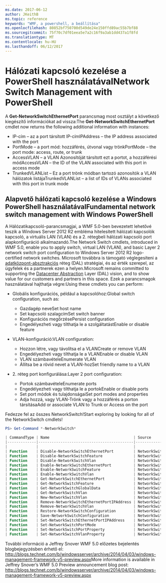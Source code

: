 ```yaml
---
ms.date: 2017-06-12
author: JKeithB
ms.topic: reference
keywords: "WMF, a powershell, a beállítása"
ms.openlocfilehash: 80852bf750700d549de24e150ffd89ac55b7bf88
ms.sourcegitcommit: 75f70c7df01eea5e7a2c16f9a3ab1dd437a1f8fd
ms.translationtype: MT
ms.contentlocale: hu-HU
ms.lasthandoff: 06/12/2017
---
```

# <a name="network-switch-management-with-powershell"></a><span data-ttu-id="f083a-102">Hálózati kapcsoló kezelése a PowerShell használatával</span><span class="sxs-lookup"><span data-stu-id="f083a-102">Network Switch Management with PowerShell</span></span>

<span data-ttu-id="f083a-103">A **Get-NetworkSwitchEthernetPort** parancsmag most osztályt a következő kiegészítő információkat ad vissza:</span><span class="sxs-lookup"><span data-stu-id="f083a-103">The **Get-NetworkSwitchEthernetPort** cmdlet now returns the following additional information with instances:</span></span>

- <span data-ttu-id="f083a-104">IP-cím – az a port társított IP-cím</span><span class="sxs-lookup"><span data-stu-id="f083a-104">IPAddress – the IP address associated with the port</span></span>
- <span data-ttu-id="f083a-105">PortMode – a port mód: hozzáférés, útvonal vagy trönk</span><span class="sxs-lookup"><span data-stu-id="f083a-105">PortMode – the port mode: access, route, or trunk</span></span>
- <span data-ttu-id="f083a-106">AccessVLAN – a VLAN Azonosítóját társított ezt a portot, a hozzáférési mód</span><span class="sxs-lookup"><span data-stu-id="f083a-106">AccessVLAN – the ID of the VLAN associated with this port in access mode</span></span>
- <span data-ttu-id="f083a-107">TrunkedVLANList – Ez a port trönk módban tartozó azonosítók a VLAN hálózatok listája</span><span class="sxs-lookup"><span data-stu-id="f083a-107">TrunkedVLANList – a list of IDs of VLANs associated with this port in trunk mode</span></span>

## <a name="fundamental-network-switch-management-with-windows-powershell"></a><span data-ttu-id="f083a-108">Alapvető hálózati kapcsoló kezelése a Windows PowerShell használatával</span><span class="sxs-lookup"><span data-stu-id="f083a-108">Fundamental network switch management with Windows PowerShell</span></span>

<span data-ttu-id="f083a-109">A Hálózatikapcsoló-parancsmagjai, a WMF 5.0-ben bevezetett lehetővé teszik a Windows Server 2012 R2 embléma hitelesített hálózati kapcsolók kapcsoló, a virtuális LAN (VLAN) és a 2. rétegbeli hálózati kapcsoló port alapkonfiguráció alkalmazandó.</span><span class="sxs-lookup"><span data-stu-id="f083a-109">The Network Switch cmdlets, introduced in WMF 5.0, enable you to apply switch, virtual LAN (VLAN), and basic Layer 2 network switch port configuration to Windows Server 2012 R2 logo-certified network switches.</span></span> <span data-ttu-id="f083a-110">Microsoft továbbra is támogató véglegesíteni a [adatközpont-absztrakciós](http://technet.microsoft.com/en-us/cloud/dal.aspx) réteg (DAL) stratégiai, és az érték szerepel, az ügyfelek és a partnerek ezen a helyen.</span><span class="sxs-lookup"><span data-stu-id="f083a-110">Microsoft remains committed to supporting the [Datacenter Abstraction](http://technet.microsoft.com/en-us/cloud/dal.aspx) Layer (DAL) vision, and to show value for our customers and partners in this space.</span></span> <span data-ttu-id="f083a-111">Ezek a parancsmagok használatával hajthatja végre:</span><span class="sxs-lookup"><span data-stu-id="f083a-111">Using these cmdlets you can perform:</span></span>

- <span data-ttu-id="f083a-112">Globális konfigurációs, például a kapcsolóhoz:</span><span class="sxs-lookup"><span data-stu-id="f083a-112">Global switch configuration, such as:</span></span>
    - <span data-ttu-id="f083a-113">Gazdagép neve</span><span class="sxs-lookup"><span data-stu-id="f083a-113">Set host name</span></span>
    - <span data-ttu-id="f083a-114">Set kapcsoló szalagcím</span><span class="sxs-lookup"><span data-stu-id="f083a-114">Set switch banner</span></span>
    - <span data-ttu-id="f083a-115">Konfigurációs megőrzése</span><span class="sxs-lookup"><span data-stu-id="f083a-115">Persist configuration</span></span>
    - <span data-ttu-id="f083a-116">Engedélyezheti vagy tilthatja le a szolgáltatást</span><span class="sxs-lookup"><span data-stu-id="f083a-116">Enable or disable feature</span></span>

- <span data-ttu-id="f083a-117">VLAN-konfiguráció:</span><span class="sxs-lookup"><span data-stu-id="f083a-117">VLAN configuration:</span></span>
    - <span data-ttu-id="f083a-118">Hozzon létre, vagy távolítsa el a VLAN</span><span class="sxs-lookup"><span data-stu-id="f083a-118">Create or remove VLAN</span></span>
    - <span data-ttu-id="f083a-119">Engedélyezheti vagy tilthatja le a VLAN</span><span class="sxs-lookup"><span data-stu-id="f083a-119">Enable or disable VLAN</span></span>
    - <span data-ttu-id="f083a-120">VLAN számbavétele</span><span class="sxs-lookup"><span data-stu-id="f083a-120">Enumerate VLAN</span></span>
    - <span data-ttu-id="f083a-121">Állítsa be a rövid nevet a VLAN-hoz</span><span class="sxs-lookup"><span data-stu-id="f083a-121">Set friendly name to a VLAN</span></span>

- <span data-ttu-id="f083a-122">2. réteg port konfigurálása:</span><span class="sxs-lookup"><span data-stu-id="f083a-122">Layer 2 port configuration:</span></span>
    - <span data-ttu-id="f083a-123">Portok számbavétele</span><span class="sxs-lookup"><span data-stu-id="f083a-123">Enumerate ports</span></span>
    - <span data-ttu-id="f083a-124">Engedélyezheti vagy tilthatja le a portok</span><span class="sxs-lookup"><span data-stu-id="f083a-124">Enable or disable ports</span></span>
    - <span data-ttu-id="f083a-125">Set port módok és tulajdonságai</span><span class="sxs-lookup"><span data-stu-id="f083a-125">Set port modes and properties</span></span>
    - <span data-ttu-id="f083a-126">Adja hozzá, vagy VLAN-Trönk vagy a hozzáférés a porton társítása</span><span class="sxs-lookup"><span data-stu-id="f083a-126">Add or associate VLAN to Trunk or Access on the port</span></span>

<span data-ttu-id="f083a-127">Fedezze fel az összes NetworkSwitch!</span><span class="sxs-lookup"><span data-stu-id="f083a-127">Start exploring by looking for all of the NetworkSwitch cmdlets!</span></span>

```powershell
PS> Get-Command *-NetworkSwitch*

| CommandType | Name                                      | Source        |
|-------------|-------------------------------------------|---------------|
|             |                                           |               |
| Function    | Disable-NetworkSwitchEthernetPort         | NetworkSwitch |
| Function    | Disable-NetworkSwitchFeature              | NetworkSwitch |
| Function    | Disable-NetworkSwitchVlan                 | NetworkSwitch |
| Function    | Enable-NetworkSwitchEthernetPort          | NetworkSwitch |
| Function    | Enable-NetworkSwitchFeature               | NetworkSwitch |
| Function    | Enable-NetworkSwitchVlan                  | NetworkSwitch |
| Function    | Get-NetworkSwitchEthernetPort             | NetworkSwitch |
| Function    | Get-NetworkSwitchFeature                  | NetworkSwitch |
| Function    | Get-NetworkSwitchGlobalData               | NetworkSwitch |
| Function    | Get-NetworkSwitchVlan                     | NetworkSwitch |
| Function    | New-NetworkSwitchVlan                     | NetworkSwitch |
| Function    | Remove-NetworkSwitchEthernetPortIPAddress | NetworkSwitch |
| Function    | Remove-NetworkSwitchVlan                  | NetworkSwitch |
| Function    | Restore-NetworkSwitchConfiguration        | NetworkSwitch |
| Function    | Save-NetworkSwitchConfiguration           | NetworkSwitch |
| Function    | Set-NetworkSwitchEthernetPortIPAddress    | NetworkSwitch |
| Function    | Set-NetworkSwitchPortMode                 | NetworkSwitch |
| Function    | Set-NetworkSwitchPortProperty             | NetworkSwitch |
| Function    | Set-NetworkSwitchVlanProperty             | NetworkSwitch |
```

<span data-ttu-id="f083a-128">További információ a Jeffrey Snover WMF 5.0 előzetes bejelentés blogbejegyzésben érhető el: <http://blogs.technet.com/b/windowsserver/archive/2014/04/03/windows-management-framework-v5-preview.aspx></span><span class="sxs-lookup"><span data-stu-id="f083a-128">More information is available in Jeffrey Snover’s WMF 5.0 Preview announcement blog post: <http://blogs.technet.com/b/windowsserver/archive/2014/04/03/windows-management-framework-v5-preview.aspx></span></span>

